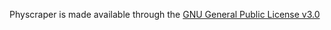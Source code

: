 Physcraper is made available through the [GNU General Public License v3.0](https://github.com/McTavishLab/physcraper/blob/main/LICENSE)
